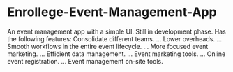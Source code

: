 # Enrollege-Event-Management-App
An event management app with a simple UI. Still in development phase.
Has the following features:
Consolidate different teams. ...
Lower overheads. ...
Smooth workflows in the entire event lifecycle. ...
More focused event marketing. ...
Efficient data management. ...
Event marketing tools. ...
Online event registration. ...
Event management on-site tools.
